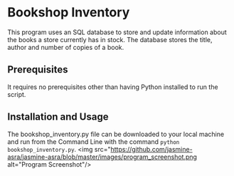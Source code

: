 # Bookshop Inventory
This program uses an SQL database to store and update information about the books a store currently has in stock. The database stores the title, author
and number of copies of a book.
## Prerequisites
It requires no prerequisites other than having Python installed to run the script.
## Installation and Usage
The bookshop_inventory.py file can be downloaded to your local machine and run from the Command Line with the command `python bookshop_inventory.py`.
<img src="https://github.com/jasmine-asra/jasmine-asra/blob/master/images/program_screenshot.png alt="Program Screenshot"/>
